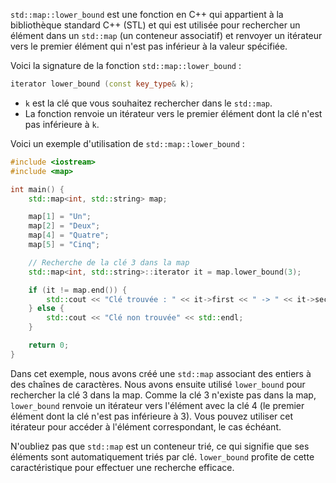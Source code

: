 `std::map::lower_bound` est une fonction en C++ qui appartient à la bibliothèque standard C++ (STL) et qui est utilisée pour rechercher un élément dans un `std::map` (un conteneur associatif) et renvoyer un itérateur vers le premier élément qui n'est pas inférieur à la valeur spécifiée.

Voici la signature de la fonction `std::map::lower_bound` :

```cpp
iterator lower_bound (const key_type& k);
```

- `k` est la clé que vous souhaitez rechercher dans le `std::map`.
- La fonction renvoie un itérateur vers le premier élément dont la clé n'est pas inférieure à `k`.

Voici un exemple d'utilisation de `std::map::lower_bound` :

```cpp
#include <iostream>
#include <map>

int main() {
    std::map<int, std::string> map;

    map[1] = "Un";
    map[2] = "Deux";
    map[4] = "Quatre";
    map[5] = "Cinq";

    // Recherche de la clé 3 dans la map
    std::map<int, std::string>::iterator it = map.lower_bound(3);

    if (it != map.end()) {
        std::cout << "Clé trouvée : " << it->first << " -> " << it->second << std::endl;
    } else {
        std::cout << "Clé non trouvée" << std::endl;
    }

    return 0;
}
```

Dans cet exemple, nous avons créé une `std::map` associant des entiers à des chaînes de caractères. Nous avons ensuite utilisé `lower_bound` pour rechercher la clé 3 dans la map. Comme la clé 3 n'existe pas dans la map, `lower_bound` renvoie un itérateur vers l'élément avec la clé 4 (le premier élément dont la clé n'est pas inférieure à 3). Vous pouvez utiliser cet itérateur pour accéder à l'élément correspondant, le cas échéant.

N'oubliez pas que `std::map` est un conteneur trié, ce qui signifie que ses éléments sont automatiquement triés par clé. `lower_bound` profite de cette caractéristique pour effectuer une recherche efficace.